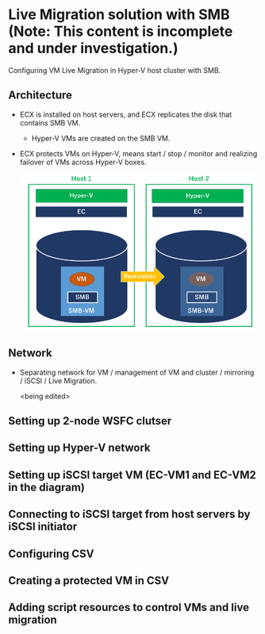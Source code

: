 # Live Migration solution with SMB **(Note: This content is incomplete and under investigation.)**

Configuring VM Live Migration in Hyper-V host cluster with SMB.


## Architecture

- ECX is installed on host servers, and ECX replicates the disk that contains SMB VM.
	- Hyper-V VMs are created on the SMB VM.
- ECX protects VMs on Hyper-V, means start / stop / monitor and realizing failover of VMs across Hyper-V boxes.

	![Architecture](Hyper-V-cluster-architecture-SMB.PNG)

## Network

- Separating network for VM / management of VM and cluster / mirroring / iSCSI / Live Migration.

	\<being edited\>

## Setting up 2-node WSFC clutser

## Setting up Hyper-V network

## Setting up iSCSI target VM (EC-VM1 and EC-VM2 in the diagram)

## Connecting to iSCSI target from host servers by iSCSI initiator

## Configuring CSV

## Creating a protected VM in CSV

## Adding script resources to control VMs and live migration
